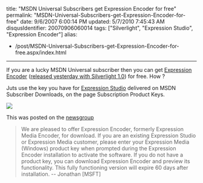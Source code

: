 title: "MSDN Universal Subscribers get Expression Encoder for free"
permalink: "MSDN-Universal-Subscribers-get-Expression-Encoder-for-free"
date: 9/6/2007 6:00:14 PM
updated: 5/7/2010 7:45:43 AM
disqusIdentifier: 20070906060014
tags: ["Silverlight", "Expression Studio", "Expression Encoder"]
alias:
 - /post/MSDN-Universal-Subscribers-get-Expression-Encoder-for-free.aspx/index.html
---
If you are a lucky MSDN Universal subscriber then you can get [Expression Encoder](http://www.microsoft.com/expression/products/download.aspx?key=encoder) ([released yesterday with Silverlight 1.0](http://weblogs.asp.net/lkempe/archive/2007/09/05/silverlight-released-with-a-bonus-for-my-brother-mathieu.aspx)) for free. How ?

Juts use the key you have for [Expression Studio](http://www.microsoft.com/expression/products/download.aspx?key=studio) delivered on MSDN Subscriber Downloads, on the page Subscription Product Keys.
<!-- more -->

![](http://www.techheadbrothers.com/images/blog/expressionencoderlicense.jpg) 

This was posted on the [newsgroup](http://www.microsoft.com/communities/newsgroups/en-us/default.aspx?dg=microsoft.public.expression.mediaencoder&cat=&lang=en&cr=US)

> We are pleased to offer Expression Encoder, formerly Expression Media Encoder, for download. If you are an existing Expression Studio or Expression Media customer, please enter your Expression Media (Windows) product key when prompted during the Expression Encoder installation to activate the software. If you do not have a product key, you can download Expression Encoder and preview its functionality. This fully functioning version will expire 60 days after installation. -- Jonathan [MSFT]

